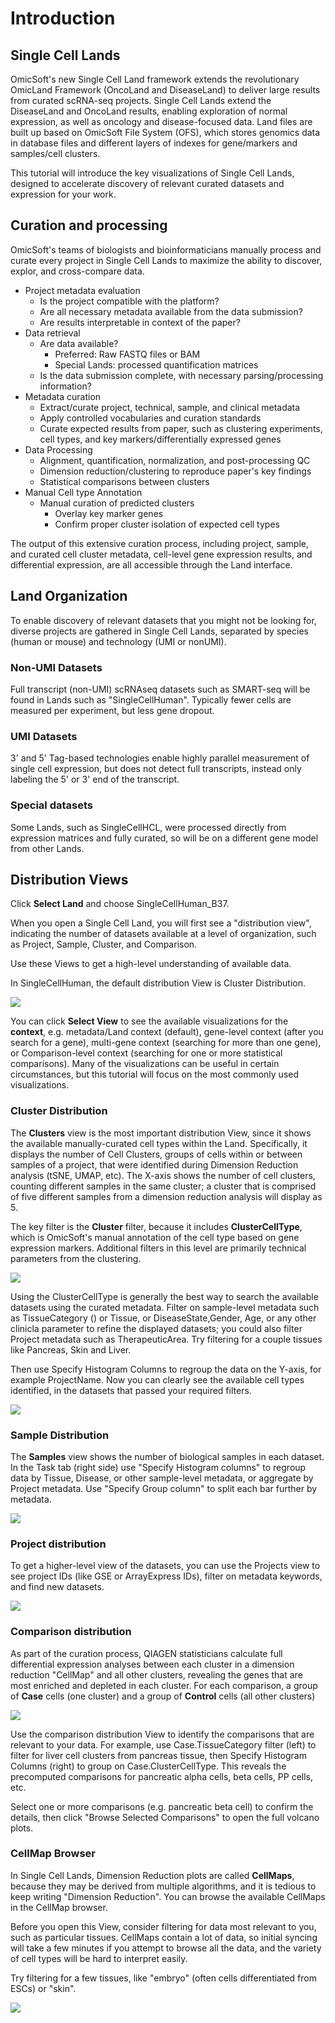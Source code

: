 # Introduction
## Single Cell Lands

OmicSoft's new Single Cell Land framework extends the revolutionary OmicLand Framework (OncoLand and DiseaseLand) to deliver large results from curated scRNA-seq projects.
Single Cell Lands extend the DiseaseLand and OncoLand results, enabling exploration of normal expression, as well as oncology and disease-focused data.
Land files are built up based on OmicSoft File System (OFS), which stores genomics data in database files and different layers of indexes for gene/markers and samples/cell clusters.

This tutorial will introduce the key visualizations of Single Cell Lands, designed to accelerate discovery of relevant curated datasets and expression for your work.

## Curation and processing
OmicSoft's teams of biologists and bioinformaticians manually process and curate every project in Single Cell Lands to maximize the ability to discover, explor, and cross-compare data.

* Project metadata evaluation
    * Is the project compatible with the platform?
    * Are all necessary metadata available from the data submission?
    * Are results interpretable in context of the paper?
* Data retrieval
    * Are data available?
        * Preferred: Raw FASTQ files or BAM
        * Special Lands: processed quantification matrices
    * Is the data submission complete, with necessary parsing/processing information?
* Metadata curation
    * Extract/curate project, technical, sample, and clinical metadata
    *  Apply controlled vocabularies and curation standards
    *  Curate expected results from paper, such as clustering experiments, cell types, and key markers/differentially expressed genes
* Data Processing
    * Alignment, quantification, normalization, and post-processing QC
    * Dimension reduction/clustering to reproduce paper's key findings
    * Statistical comparisons between clusters
* Manual Cell type Annotation
    * Manual curation of predicted clusters
        * Overlay key marker genes
        * Confirm proper cluster isolation of expected cell types

The output of this extensive curation process, including project, sample, and curated cell cluster metadata, cell-level gene expression results, and differential expression, are all accessible through the Land interface.
## Land Organization
To enable discovery of relevant datasets that you might not be looking for, diverse projects are gathered in Single Cell Lands, separated by species (human or mouse) and technology (UMI or nonUMI).
### Non-UMI Datasets
Full transcript (non-UMI) scRNAseq datasets such as SMART-seq will be found in Lands such as "SingleCellHuman". Typically fewer cells are measured per experiment, but less gene dropout.
### UMI Datasets
3' and 5' Tag-based technologies enable highly parallel measurement of single cell expression, but does not detect full transcripts, instead only labeling the 5' or 3' end of the transcript.
### Special datasets
Some Lands, such as SingleCellHCL, were processed directly from expression matrices and fully curated, so will be on a different gene model from other Lands.

## Distribution Views
Click **Select Land** and choose SingleCellHuman_B37.

When you open a Single Cell Land, you will first see a "distribution view", indicating the number of datasets available at a level of organization, such as Project, Sample, Cluster, and Comparison.

Use these Views to get a high-level understanding of available data.

In SingleCellHuman, the default distribution View is Cluster Distribution.

![](images/Overview.png)

You can click **Select View** to see the available visualizations for the **context**, e.g. metadata/Land context (default), gene-level context (after you search for a gene), multi-gene context (searching for more than one gene), or Comparison-level context (searching for one or more statistical comparisons). Many of the visualizations can be useful in certain circumstances, but this tutorial will focus on the most commonly used visualizations.

### Cluster Distribution

The **Clusters** view is the most important distribution View, since it shows the available manually-curated cell types within the Land. Specifically, it displays the number of Cell Clusters, groups of cells within or between samples of a project, that were identified during Dimension Reduction analysis (tSNE, UMAP, etc). The X-axis shows the number of cell clusters, counting different samples in the same cluster; a cluster that is comprised of five different samples from a dimension reduction analysis will display as 5.

The key filter is the **Cluster** filter, because it includes **ClusterCellType**, which is OmicSoft's manual annotation of the cell type based on gene expression markers. Additional filters in this level are primarily technical parameters from the clustering.

![](./images/ClusterDistribution.png)


Using the ClusterCellType is generally the best way to search the available datasets using the curated metadata. Filter on sample-level metadata such as TissueCategory () or Tissue, or DiseaseState,Gender, Age, or any other clinicla parameter to refine the displayed datasets; you could also filter Project metadata such as TherapeuticArea. Try filtering for a couple tissues like Pancreas, Skin and Liver.

Then use Specify Histogram Columns to regroup the data on the Y-axis, for example ProjectName. Now you can clearly see the available cell types identified, in the datasets that passed your required filters.

![](images/PancreasSkinLiverClusterCellTypes.png)

### Sample Distribution

The **Samples** view shows the number of biological samples in each dataset.
In the Task tab (right side) use "Specify Histogram columns" to regroup data by Tissue, Disease, or other sample-level metadata, or aggregate by Project metadata.
Use "Specify Group column" to split each bar further by metadata.

![](images/SampleDistribution.png)

### Project distribution

To get a higher-level view of the datasets, you can use the Projects view to see project IDs (like GSE or ArrayExpress IDs), filter on metadata keywords, and find new datasets.

![](images/ProjectDistribution.png)

### Comparison distribution
As part of the curation process, QIAGEN statisticians calculate full differential expression analyses between each cluster in a dimension reduction "CellMap" and all other clusters, revealing the genes that are most enriched and depleted in each cluster. For each comparison, a group of **Case** cells (one cluster) and a group of **Control** cells (all other clusters)

![](images/ComparisonDistribution.png)

Use the comparison distribution View to identify the comparisons that are relevant to your data. For example, use Case.TissueCategory filter (left) to filter for liver cell clusters from pancreas tissue, then Specify Histogram Columns (right) to group on Case.ClusterCellType. This reveals the precomputed comparisons for pancreatic alpha cells, beta cells, PP cells, etc.

Select one or more comparisons (e.g. pancreatic beta cell) to confirm the details, then click "Browse Selected Comparisons" to open the full volcano plots.

### CellMap Browser
In Single Cell Lands, Dimension Reduction plots are called **CellMaps**, because they may be derived from multiple algorithms, and it is tedious to keep writing "Dimension Reduction". You can browse the available CellMaps in the CellMap browser.

Before you open this View, consider filtering for data most relevant to you, such as particular tissues. CellMaps contain a lot of data, so initial syncing will take a few minutes if you attempt to browse all the data, and the variety of cell types will be hard to interpret easily.

Try filtering for a few tissues, like "embryo" (often cells differentiated from ESCs) or "skin".

![](images/CellMapBrowser.png)
